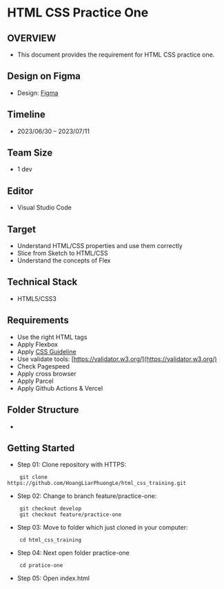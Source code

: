 # HTML CSS Practice One

## OVERVIEW

- This document provides the requirement for HTML CSS practice one.

## Design on Figma

- Design: [Figma](https://www.figma.com/file/fcl6lvNU3O32tJYCKTge0I/practice-design?type=design&node-id=2-389&mode=design&t=BlVbxZbbwCHKfg8u-0)

## Timeline

- 2023/06/30 – 2023/07/11

## Team Size

- 1 dev

## Editor

- Visual Studio Code

## Target

- Understand HTML/CSS properties and use them correctly
- Slice from Sketch to HTML/CSS
- Understand the concepts of Flex

## Technical Stack

- HTML5/CSS3

## Requirements

- Use the right HTML tags
- Apply Flexbox
- Apply [CSS Guideline](https://cssguidelin.es/)
- Use validate tools: [https://validator.w3.org/](https://validator.w3.org/)
- Check Pagespeed
- Apply cross browser
- Apply Parcel
- Apply Github Actions & Vercel

## Folder Structure

-

## Getting Started

- Step 01: Clone repository with HTTPS:

```
    git clone https://github.com/HoangLiarPhuongLe/html_css_training.git
```

- Step 02: Change to branch feature/practice-one:

```
    git checkout develop
    git checkout feature/practice-one

```

- Step 03: Move to folder which just cloned in your computer:

```
    cd html_css_training
```

- Step 04: Next open folder practice-one

```
    cd pratice-one
```

- Step 05: Open index.html


